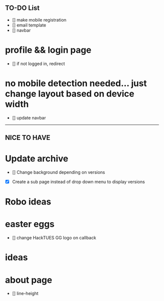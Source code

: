 ## TO-DO List


- [] make mobile registration
- [] email template
- [] navbar




# profile && login page
- [] if not logged in, redirect

# no mobile detection needed... just change layout based on device width
- [] update navbar




------------------------------------------------------------------------------
## NICE TO HAVE

# Update archive
- [] Change background depending on versions
- [x] Create a sub page instead of drop down menu to display versions

# Robo ideas

# easter eggs
- [] change HackTUES GG logo on callback

# ideas

# about page

- [] line-height




